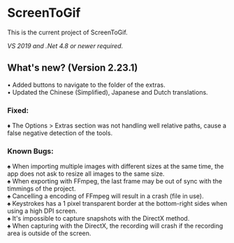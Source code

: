 ﻿# ScreenToGif  

This is the current project of ScreenToGif.  

_VS 2019 and .Net 4.8 or newer required._


## What's new? (Version 2.23.1)

• Added buttons to navigate to the folder of the extras.  
• Updated the Chinese (Simplified), Japanese and Dutch translations.  

### Fixed:

♦ The Options > Extras section was not handling well relative paths, cause a false negative detection of the tools.  

### Known Bugs:

♠ When importing multiple images with different sizes at the same time, the app does not ask to resize all images to the same size.   
♠ When exporting with FFmpeg, the last frame may be out of sync with the timmings of the project.  
♠ Cancelling a encoding of FFmpeg will result in a crash (file in use).  
♠ Keystrokes has a 1 pixel transparent border at the bottom-right sides when using a high DPI screen.  
♠ It's impossible to capture snapshots with the DirectX method.  
♠ When capturing with the DirectX, the recording will crash if the recording area is outside of the screen.  